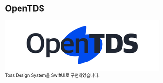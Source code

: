 # OpenTDS

![OpenTDS](https://raw.githubusercontent.com/Mercen-Lee/OpenTDS/main/Resources/OpenTDSLogo.png)
Toss Design System을 SwiftUI로 구현하였습니다.
